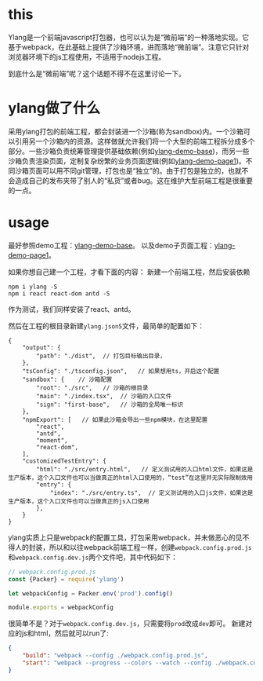 # this
Ylang是一个前端javascript打包器，也可以认为是“微前端”的一种落地实现。它基于webpack，在此基础上提供了沙箱环境，进而落地“微前端”。注意它只针对浏览器环境下的js工程使用，不适用于nodejs工程。

到底什么是“微前端”呢？这个话题不得不在这里讨论一下。


# ylang做了什么
采用ylang打包的前端工程，都会封装进一个沙箱(称为sandbox)内。一个沙箱可以引用另一个沙箱内的资源。这样做就允许我们将一个大型的前端工程拆分成多个部分。一些沙箱负责统筹管理提供基础依赖(例如[ylang-demo-base](https://github.com/IAIAE/ylang-demo-base))，而另一些沙箱负责渲染页面，定制复杂纷繁的业务页面逻辑(例如[ylang-demo-page1](https://github.com/IAIAE/ylang-demo-page1))。不同沙箱页面可以用不同git管理，打包也是“独立”的。由于打包是独立的，也就不会造成自己的发布夹带了别人的“私货”或者bug。这在维护大型前端工程是很重要的一点。


# usage
最好参照demo工程：[ylang-demo-base](https://github.com/IAIAE/ylang-demo-base)。
以及demo子页面工程：[ylang-demo-page1](https://github.com/IAIAE/ylang-demo-page1)。

如果你想自己建一个工程，才看下面的内容：
新建一个前端工程，然后安装依赖
```
npm i ylang -S
npm i react react-dom antd -S
```
作为测试，我们同样安装了react、antd。

然后在工程的根目录新建`ylang.json5`文件，最简单的配置如下：
```json5
{
    "output": {
        "path": "./dist",  // 打包目标输出目录，
    },
    "tsConfig": "./tsconfig.json",   // 如果想用ts，开启这个配置
    "sandbox": {    // 沙箱配置
        "root": "./src",   // 沙箱的根目录
        "main": "./index.tsx",  // 沙箱的入口文件
        "sign": "first-base",   // 沙箱的全局唯一标识
    },
    "npmExport": [   // 如果此沙箱会导出一些npm模块，在这里配置
        "react",
        "antd",
        "moment",
        "react-dom",
    ],
    "customizedTestEntry": {
        "html": "./src/entry.html",   // 定义测试用的入口html文件，如果这是生产版本，这个入口文件也可以当做真正的html入口使用的，“test”在这里并无实际限制效用
        "entry": {
            "index": "./src/entry.ts",  // 定义测试用的入口js文件，如果这是生产版本，这个入口文件也可以当做真正的js入口使用
        },
    }
}
```

ylang实质上只是webpack的配置工具，打包采用webpack，并未做恶心的见不得人的封装，所以和以往webpack前端工程一样，创建`webpack.config.prod.js`和`webpack.config.dev.js`两个文件吧，其中代码如下：
```javascript
// webpack.config.prod.js
const {Packer} = require('ylang')

let webpackConfig = Packer.env('prod').config()

module.exports = webpackConfig
```
很简单不是？对于`webpack.config.dev.js`，只需要将`prod`改成`dev`即可。
新建对应的js和html，然后就可以run了:

```json
{
    "build": "webpack --config ./webpack.config.prod.js",
    "start": "webpack --progress --colors --watch --config ./webpack.config.dev.js"
}

```


